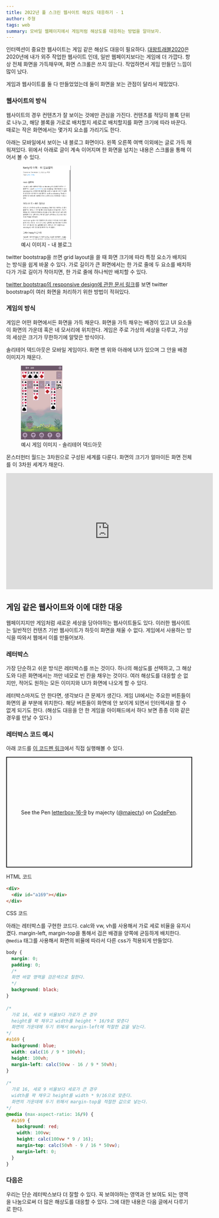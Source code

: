 ```yaml
---
title: 2022년 풀 스크린 웹사이트 해상도 대응하기 - 1
author: 주형
tags: web
summary: 모바일 웹페이지에서 게임처럼 해상도를 대응하는 방법을 알아보자.
---
```


인터렉션이 중요한 웹사이트는 게임 같은 해상도 대응이 필요하다.
[대왕트래블2020](https://bigkingtravel.com)은 2020년에 내가 외주
작업한 웹사이트 인데, 일반 웹페이지보다는 게임에 더 가깝다. 항상 전체
화면을 가득채우며, 화면 스크롤은 쓰지 않는다. 작업하면서 게임 만들던
느낌이 많이 났다.

게임과 웹사이트를 둘 다 만들었었는데 둘이 화면을 보는 관점이 달라서
재밌었다.

### 웹사이트의 방식

웹사이트의 경우 컨텐츠가 잘 보이는 것에만 관심을 가진다. 컨텐츠를
적당히 블록 단위로 나누고, 해당 블록을 가로로 배치할지 세로로
배치할지를 화면 크기에 따라 바꾼다. 때로는 작은 화면에서는 몇가지
요소를 가리기도 한다.

아래는 모바일에서 보이는 내 블로그 화면이다. 왼쪽 오른쪽 여백 이외에는
글로 가득 채워져있다. 위에서 아래로 글이 계속 이어지며 한 화면을
넘치는 내용은 스크롤을 통해 이어서 볼 수 있다.

<figure> <img src="/images/2022-01-22-a/majecty-blog-mobile.png"
height="200px"> <figcaption> 예시 이미지 - 내 블로그 </figcaption>
</figure>

<!-- ![예시 이미지 - 내
블로그](/images/2022-01-22-a/majecty-blog-mobile.png) -->

twitter bootstrap을 쓰면 grid layout을 쓸 때 화면 크기에 따라 특정
요소가 배치되 는 방식을 쉽게 바꿀 수 있다. 가로 길이가 큰 화면에서는
한 가로 줄에 두 요소를 배치하다가 가로 길이가 작아지면, 한 가로 줄에
하나씩만 배치할 수 있다.

[twitter bootstrap의 responsive design에 관한 문서
링크](https://getbootstrap.com/2.0.2/scaffolding.html#responsive)를
보면 twitter bootstrap이 여러 화면을 처리하기 위한 방법이 적혀있다.

### 게임의 방식

게임은 어떤 화면에서든 화면을 가득 채운다. 화면을 가득 채우는 배경이
있고 UI 요소들이 화면의 가운데 혹은 네 모서리에 위치한다. 게임은 주로
가상의 세상을 다루고, 가상의 세상은 크기가 무한하기에 알맞은 방식이다.

솔리테어 덱드아웃은 모바일 게임이다. 화면 맨 위와 아래에 UI가 있으며
그 안을 배경 이미지가 채운다.

<!-- ![예시 게임 이미지 - 솔리테어
덱드아웃](/images/2022-01-22-a/solitare-decked-out.png) -->

<figure> <img src="/images/2022-01-22-a/solitare-decked-out.png"
height="200px"> <figcaption> 예시 게임 이미지 - 솔리테어 덱드아웃
</figcaption> </figure>

몬스터헌터 월드는 3차원으로 구성된 세계를 다룬다. 화면의 크기가
얼마이든 화면 전체를 이 3차원 세계가 채운다.

<iframe width="560" height="315"
src="https://www.youtube-nocookie.com/embed/wL5NiOc64ag"
title="YouTube video player" frameborder="0" allow="accelerometer;
autoplay; clipboard-write; encrypted-media; gyroscope;
picture-in-picture" allowfullscreen></iframe>

## 게임 같은 웹사이트와 이에 대한 대응

웹페이지지만 게임처럼 새로운 세상을 담아야하는 웹사이트들도 있다.
이러한 웹사이트는 일반적인 컨텐츠 기반 웹사이트가 하듯이 화면을 채울
수 없다. 게임에서 사용하는 방식을 따와서 웹에서 이를 만들어보자.

### 레터박스

가장 단순하고 쉬운 방식은 레터박스를 쓰는 것이다. 하나의 해상도를
선택하고, 그 해상도와 다른 화면에서는 까만 네모로 빈 칸을 채우는
것이다. 여러 해상도를 대응할 순 없지만, 적어도 원하는 모든 이미지와
UI가 화면에 나오게 할 수 있다.

레터박스마저도 안 한다면, 생각보다 큰 문제가 생긴다. 게임 UI에서는
주요한 버튼들이 화면의 끝 부분에 위치한다. 해당 버튼들이 화면에 안
보이게 되면서 인터렉셔을 할 수 없게 되기도 한다. (해상도 대응을 안 한
게임을 아이패드에서 하다 보면 종종 이와 같은 경우를 만날 수 있다.)

### 레터박스 코드 예시

아래 코드를 [이 코드펜
링크](https://codepen.io/majecty/pen/mdBNExO)에서 직접 실행해볼 수
있다.

<p class="codepen" data-height="300" data-default-tab="css,result"
  data-slug-hash="mdBNExO" data-editable="true" data-user="majecty"
  style="height: 300px; box-sizing: border-box; display: flex;
  align-items: center; justify-content: center; border: 2px solid;
  margin: 1em 0; padding: 1em;"> <span>See the Pen <a
  href="https://codepen.io/majecty/pen/mdBNExO"> letterbox-16-9</a> by
  majecty (<a href="https://codepen.io/majecty">@majecty</a>) on <a
  href="https://codepen.io">CodePen</a>.</span> </p> <script async
  src="https://cpwebassets.codepen.io/assets/embed/ei.js"></script>

HTML 코드

```html
<div>
  <div id="a169"></div>
</div>
```

CSS 코드

아래는 레터박스를 구현한 코드다. calc와 vw, vh를 사용해서 가로 세로
비율을 유지시켰다. margin-left, margin-top을 통해서 검은 배경을
양쪽에 균등하게 배치한다. `@media` 태그를 사용해서 화면의 비율에
따라서 다른 css가 적용되게 만들었다.

```css
body {
  margin: 0;
  padding: 0;
  /*
  화면 바깥 영역을 검은색으로 칠한다.
  */
  background: black;
}

/*
  가로 16, 세로 9 비율보다 가로가 큰 경우
  height를 꽉 채우고 width를 height * 16/9로 맞춘다
  화면의 가운데에 두기 위해서 margin-left에 적절한 겂을 넣는다.
*/
#a169 {
  background: blue;
  width: calc(16 / 9 * 100vh);
  height: 100vh;
  margin-left: calc(50vw - 16 / 9 * 50vh);
}

/*
  가로 16, 세로 9 비율보다 세로가 큰 경우
  width를 꽉 채우고 height를 width * 9/16으로 맞춘다.
  화면의 가운데에 두기 위해서 margin-top을 적절한 값으로 넣는다.
*/
@media (max-aspect-ratio: 16/9) {
  #a169 {
    background: red;
    width: 100vw;
    height: calc(100vw * 9 / 16);
    margin-top: calc(50vh - 9 / 16 * 50vw);
    margin-left: 0;
  }
}
```

### 다음은

우리는 단순 레터박스보다 더 잘할 수 있다. 꼭 보여야하는 영역과 안
보여도 되는 영역을 나눔으로써 더 많은 해상도를 대응할 수 있다. 그에
대한 내용은 다음 글에서 다루기로 한다.
